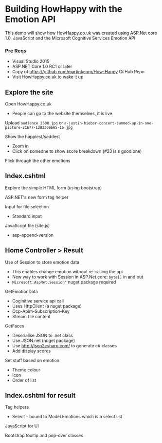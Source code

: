 # Building HowHappy with the Emotion API
This demo will show how HowHappy.co.uk was created using ASP.Net core 1.0, JavaScript and the Microsoft Cognitive Services Emotion API

### Pre Reqs
* Visual Studio 2015
* ASP.NET Core 1.0 RC1 or later
* Copy of https://github.com/martinkearn/How-Happy GitHub Repo
* Visit HowHappy.co.uk to wake it up

## Explore the site
Open HowHappy.co.uk
* People can go to the website themselves, it is live

Upload `audience_2500.jpg` or `a-justin-bieber-concert-summed-up-in-one-picture-21677-1283366665-16.jpg`

Show the happiest/saddest
* Zoom in
* Click on someone to show score breakdown (#23 is s good one)

Flick through the other emotions

## Index.cshtml
Explore the simple HTML form (using bootstrap)

ASP.NET's new form tag helper

Input for file selection
* Standard input

JavaScript file (site.js)
* asp-append-version

## Home Controller > Result
Use of Session to store emotion data
* This enables change emotion without re-calling the api
* New way to work with Session in ASP.Net core: `byte[]` in and out
* `Microsoft.AspNet.Session"` nuget package required

GetEmotionData
* Coginitive service api call
* Uses HttpClient (a nuget package)
* Ocp-Apim-Subscription-Key
* Stream file content

GetFaces
* Deserialise JSON to .net class
* Use JSON.net (nuget package)
* Use http://json2csharp.com/ to generate c# classes
* Add display scores

Set stuff based on emotion
* Theme colour
* Icon
* Order of list

## Index.cshtml for result
Tag helpers
* Select - bound to Model.Emotions which is a select list

JavaScript for UI

Bootstrap tooltip and pop-over classes

